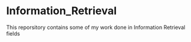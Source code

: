 # Information_Retrieval

This reporsitory contains some of my work done in Information Retrieval fields
